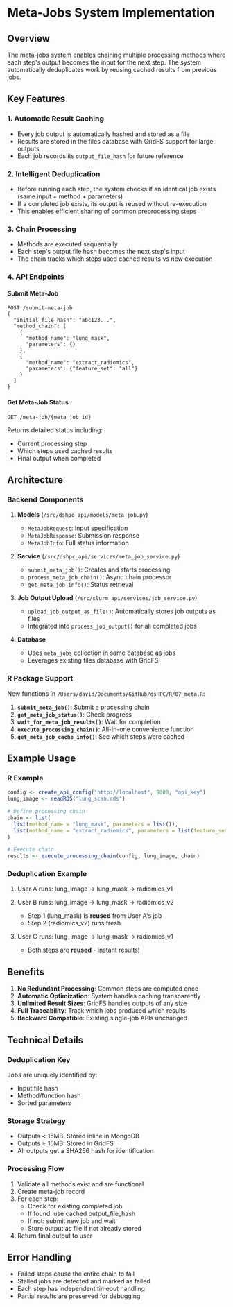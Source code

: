 # Meta-Jobs System Implementation

## Overview
The meta-jobs system enables chaining multiple processing methods where each step's output becomes the input for the next step. The system automatically deduplicates work by reusing cached results from previous jobs.

## Key Features

### 1. **Automatic Result Caching**
- Every job output is automatically hashed and stored as a file
- Results are stored in the files database with GridFS support for large outputs
- Each job records its `output_file_hash` for future reference

### 2. **Intelligent Deduplication**
- Before running each step, the system checks if an identical job exists (same input + method + parameters)
- If a completed job exists, its output is reused without re-execution
- This enables efficient sharing of common preprocessing steps

### 3. **Chain Processing**
- Methods are executed sequentially
- Each step's output file hash becomes the next step's input
- The chain tracks which steps used cached results vs new execution

### 4. **API Endpoints**

#### Submit Meta-Job
```
POST /submit-meta-job
{
  "initial_file_hash": "abc123...",
  "method_chain": [
    {
      "method_name": "lung_mask",
      "parameters": {}
    },
    {
      "method_name": "extract_radiomics", 
      "parameters": {"feature_set": "all"}
    }
  ]
}
```

#### Get Meta-Job Status
```
GET /meta-job/{meta_job_id}
```

Returns detailed status including:
- Current processing step
- Which steps used cached results
- Final output when completed

## Architecture

### Backend Components

1. **Models** (`/src/dshpc_api/models/meta_job.py`)
   - `MetaJobRequest`: Input specification
   - `MetaJobResponse`: Submission response
   - `MetaJobInfo`: Full status information

2. **Service** (`/src/dshpc_api/services/meta_job_service.py`)
   - `submit_meta_job()`: Creates and starts processing
   - `process_meta_job_chain()`: Async chain processor
   - `get_meta_job_info()`: Status retrieval

3. **Job Output Upload** (`/src/slurm_api/services/job_service.py`)
   - `upload_job_output_as_file()`: Automatically stores job outputs as files
   - Integrated into `process_job_output()` for all completed jobs

4. **Database** 
   - Uses `meta_jobs` collection in same database as jobs
   - Leverages existing files database with GridFS

### R Package Support

New functions in `/Users/david/Documents/GitHub/dsHPC/R/07_meta.R`:

1. **`submit_meta_job()`**: Submit a processing chain
2. **`get_meta_job_status()`**: Check progress
3. **`wait_for_meta_job_results()`**: Wait for completion
4. **`execute_processing_chain()`**: All-in-one convenience function
5. **`get_meta_job_cache_info()`**: See which steps were cached

## Example Usage

### R Example
```r
config <- create_api_config("http://localhost", 9000, "api_key")
lung_image <- readRDS("lung_scan.rds")

# Define processing chain
chain <- list(
  list(method_name = "lung_mask", parameters = list()),
  list(method_name = "extract_radiomics", parameters = list(feature_set = "all"))
)

# Execute chain
results <- execute_processing_chain(config, lung_image, chain)
```

### Deduplication Example

1. User A runs: lung_image → lung_mask → radiomics_v1
2. User B runs: lung_image → lung_mask → radiomics_v2
   - Step 1 (lung_mask) is **reused** from User A's job
   - Step 2 (radiomics_v2) runs fresh

3. User C runs: lung_image → lung_mask → radiomics_v1
   - Both steps are **reused** - instant results!

## Benefits

1. **No Redundant Processing**: Common steps are computed once
2. **Automatic Optimization**: System handles caching transparently
3. **Unlimited Result Sizes**: GridFS handles outputs of any size
4. **Full Traceability**: Track which jobs produced which results
5. **Backward Compatible**: Existing single-job APIs unchanged

## Technical Details

### Deduplication Key
Jobs are uniquely identified by:
- Input file hash
- Method/function hash  
- Sorted parameters

### Storage Strategy
- Outputs < 15MB: Stored inline in MongoDB
- Outputs ≥ 15MB: Stored in GridFS
- All outputs get a SHA256 hash for identification

### Processing Flow
1. Validate all methods exist and are functional
2. Create meta-job record
3. For each step:
   - Check for existing completed job
   - If found: use cached output_file_hash
   - If not: submit new job and wait
   - Store output as file if not already stored
4. Return final output to user

## Error Handling

- Failed steps cause the entire chain to fail
- Stalled jobs are detected and marked as failed
- Each step has independent timeout handling
- Partial results are preserved for debugging
